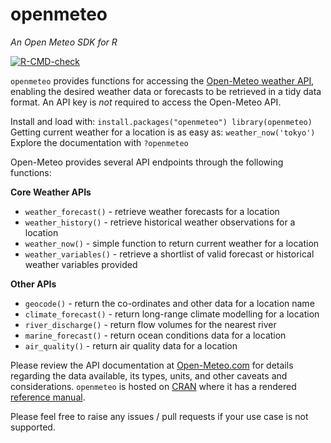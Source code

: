# openmeteo
_An Open Meteo SDK for R_

<!-- badges: start -->
[![R-CMD-check](https://github.com/tpisel/openmeteo/actions/workflows/R-CMD-check.yaml/badge.svg)](https://github.com/tpisel/openmeteo/actions/workflows/R-CMD-check.yaml)
<!-- badges: end -->

`openmeteo` provides functions for accessing the [Open-Meteo
weather API](https://open-meteo.com/), enabling the desired weather data or forecasts to be retrieved
in a tidy data format. An API key is _not_ required to access the
Open-Meteo API.

Install and load with: `install.packages("openmeteo") library(openmeteo)`  
Getting current weather for a location is as easy as: `weather_now('tokyo')`  
Explore the documentation with `?openmeteo`

Open-Meteo provides several API endpoints through the following functions:

**Core Weather APIs**
 - `weather_forecast()` - retrieve weather forecasts for a location
 - `weather_history()` - retrieve historical weather observations for a
 location
 - `weather_now()` - simple function to return current weather for a
 location
 - `weather_variables()` - retrieve a shortlist of valid forecast or
 historical weather variables provided

**Other APIs**
 - `geocode()` - return the co-ordinates and other data for a location name
 - `climate_forecast()` - return long-range climate modelling for a location
 - `river_discharge()` - return flow volumes for the nearest river
 - `marine_forecast()` - return ocean conditions data for a location
 - `air_quality()` - return air quality data for a location


Please review the API documentation at [Open-Meteo.com](https://open-meteo.com/) for
details regarding the data available, its types, units, and other caveats
and considerations. `openmeteo` is hosted on [CRAN](https://cran.r-project.org/web/packages/openmeteo/index.html) where it has a rendered [reference manual](https://cran.r-project.org/web/packages/openmeteo/openmeteo.pdf).

Please feel free to raise any issues / pull requests if your use case is not supported.




